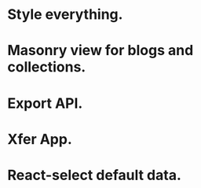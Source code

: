 # Style everything.
# Masonry view for blogs and collections.
# Export API.
# Xfer App.
# React-select default data.
